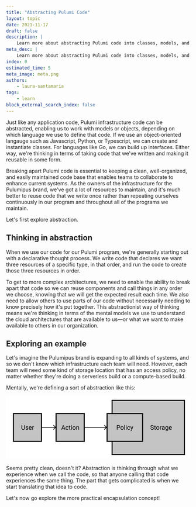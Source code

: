 ```yaml
---
title: "Abstracting Pulumi Code"
layout: topic
date: 2021-11-17
draft: false
description: |
    Learn more about abstracting Pulumi code into classes, models, and objects.
meta_desc: |
    Learn more about abstracting Pulumi code into classes, models, and objects.
index: 0
estimated_time: 5
meta_image: meta.png
authors:
    - laura-santamaria
tags:
    - learn
block_external_search_index: false
---
```


Just like any application code, Pulumi infrastructure code can be abstracted,
enabling us to work with models or objects, depending on which language we use
to define that code. If we use an object-oriented langauge such as Javascript,
Python, or Typescript, we can create and instantiate classes. For languages like
Go, we can build up interfaces. Either way, we're thinking in terms of taking
code that we've written and making it reusable in some form.

Breaking apart Pulumi code is essential to keeping a clean, well-organized, and
easily maintained code base that enables teams to collaborate to enhance current
systems. As the owners of the infrastructure for the Pulumipus brand, we've got
a lot of resources to maintain, and it's much better to reuse code that we write
once rather than repeating ourselves continuously in our program and throughout
all of the programs we maintain.

Let's first explore abstraction.

## Thinking in abstraction

When we use our code for our Pulumi program, we're generally starting out with a
declarative thought process. We write code that declares we want three resources
of a specific type, in that order, and run the code to create those three
resources in order.

To get to more complex architectures, we need to enable the ability to break
apart that code so we can reuse components and call things in any order we
choose, knowing that we will get the expected result each time. We also need to
allow others to use parts of our code without necessarily needing to know
precisely how it's put together. This abstractionist way of thinking means we're
thinking in terms of the mental models we use to understand the cloud
architectures that are available to us&mdash;or what we want to make available
to others in our organization.

## Exploring an example

Let's imagine the Pulumipus brand is expanding to all kinds of systems, and so
we don't know which infrastructure each team will need. However, each team will
need some kind of storage location that has an access policy, no matter whether
they're doing a serverless build or a compute-based build.

Mentally, we're defining a sort of abstraction like this:

![A diagram showing a user doing an action that touches the storage through a policy](./abstraction.png)

Seems pretty clean, doesn't it? Abstraction is thinking through what we
experience when we call the code, so that anyone calling that code experiences
the same thing. The part that gets complicated is when we start translating that
idea to code.

Let's now go explore the more practical encapsulation concept!
